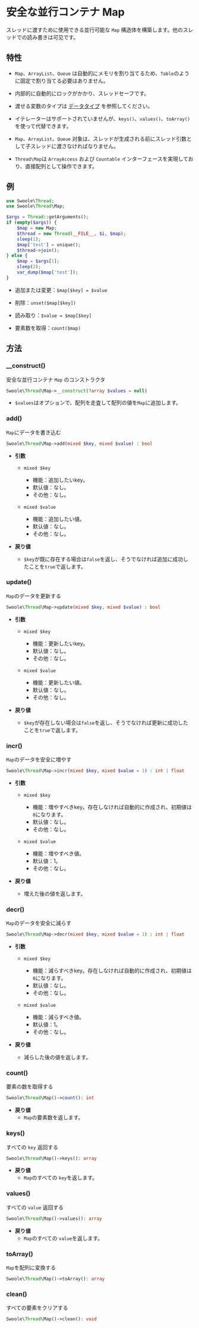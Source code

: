 # 安全な並行コンテナ Map

スレッドに渡すために使用できる並行可能な `Map` 構造体を構築します。他のスレッドでの読み書きは可见です。

## 特性
- `Map`、`ArrayList`、`Queue` は自動的にメモリを割り当てるため、`Table`のように固定で割り当てる必要はありません。

- 内部的に自動的にロックがかかり、スレッドセーフです。

- 渡せる変数のタイプは [データタイプ](thread/transfer.md) を参照してください。

- イテレーターはサポートされていませんが、`keys()`、`values()`、`toArray()` を使って代替できます。

- `Map`、`ArrayList`、`Queue` 对象は、スレッドが生成される前にスレッド引数として子スレッドに渡さなければなりません。

- `Thread\Map`は `ArrayAccess` および `Countable` インターフェースを実現しており、直接配列として操作できます。

## 例
```php
use Swoole\Thread;
use Swoole\Thread\Map;

$args = Thread::getArguments();
if (empty($args)) {
    $map = new Map;
    $thread = new Thread(__FILE__, $i, $map);
    sleep(1);
    $map['test'] = unique();
    $thread->join();
} else {
    $map = $args[1];
    sleep(2);
    var_dump($map['test']);
}
```

- 追加または変更：`$map[$key] = $value`

- 削除：`unset($map[$key])`

- 読み取り：`$value = $map[$key]`
- 要素数を取得：`count($map)`

## 方法

### __construct()
安全な並行コンテナ `Map` のコンストラクタ

```php
Swoole\Thread\Map->__construct(?array $values = null)
```

- `$values`はオプションで、配列を走査して配列の値を`Map`に追加します。

### add()
`Map`にデータを書き込む

```php
Swoole\Thread\Map->add(mixed $key, mixed $value) : bool
```
  * **引数**
      * `mixed $key`
          * 機能：追加したいkey。
          * 默认値：なし。
          * その他：なし。
  
      * `mixed $value`
          * 機能：追加したい値。
          * 默认値：なし。
          * その他：なし。
  
  * **戻り値**
      * `$key`が既に存在する場合は`false`を返し、そうでなければ追加に成功したことを`true`で返します。


### update()
`Map`のデータを更新する

```php
Swoole\Thread\Map->update(mixed $key, mixed $value) : bool
```

  * **引数**
      * `mixed $key`
          * 機能：更新したいkey。
          * 默认値：なし。
          * その他：なし。
  
      * `mixed $value`
          * 機能：更新したい値。
          * 默认値：なし。
          * その他：なし。
  
  * **戻り値**
      * `$key`が存在しない場合は`false`を返し、そうでなければ更新に成功したことを`true`で返します。


### incr()
`Map`のデータを安全に増やす

```php
Swoole\Thread\Map->incr(mixed $key, mixed $value = 1) : int | float
```
* **引数**
    * `mixed $key`
        * 機能：増やすべきkey。存在しなければ自動的に作成され、初期値は`0`になります。
        * 默认値：なし。
        * その他：なし。

    * `mixed $value`
        * 機能：増やすべき値。
        * 默认値：1。
        * その他：なし。

* **戻り値**
    * 増えた後の値を返します。


### decr()
`Map`のデータを安全に減らす

```php
Swoole\Thread\Map->decr(mixed $key, mixed $value = 1) : int | float
```
* **引数**
    * `mixed $key`
        * 機能：減らすべきkey。存在しなければ自動的に作成され、初期値は`0`になります。
        * 默认値：なし。
        * その他：なし。

    * `mixed $value`
        * 機能：減らすべき値。
        * 默认値：1。
        * その他：なし。

* **戻り値**
    * 減らした後の値を返します。


### count()
要素の数を取得する

```php
Swoole\Thread\Map()->count(): int
```

  * **戻り値**
      * `Map`の要素数を返します。


### keys()
すべての `key` 返回する

```php
Swoole\Thread\Map()->keys(): array
```

  * **戻り値**
    * `Map`のすべての `key`を返します。


### values()
すべての `value` 返回する

```php
Swoole\Thread\Map()->values(): array
```

* **戻り値**
    * `Map`のすべての `value`を返します。


### toArray()
`Map`を配列に変換する

```php
Swoole\Thread\Map()->toArray(): array
```

### clean()
すべての要素をクリアする

```php
Swoole\Thread\Map()->clean(): void
```
